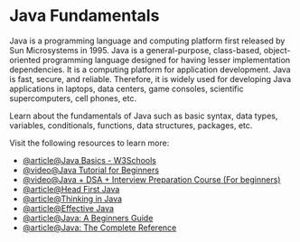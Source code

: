 # Java Fundamentals

Java is a programming language and computing platform first released by Sun Microsystems in 1995. Java is a general-purpose, class-based, object-oriented programming language designed for having lesser implementation dependencies. It is a computing platform for application development. Java is fast, secure, and reliable. Therefore, it is widely used for developing Java applications in laptops, data centers, game consoles, scientific supercomputers, cell phones, etc.

Learn about the fundamentals of Java such as basic syntax, data types, variables, conditionals, functions, data structures, packages, etc.

Visit the following resources to learn more:

- [@article@Java Basics - W3Schools](https://www.w3schools.com/java/)
- [@video@Java Tutorial for Beginners](https://youtu.be/eIrMbAQSU34)
- [@video@Java + DSA + Interview Preparation Course (For beginners)](https://youtube.com/playlist?list=PL9gnSGHSqcnr_DxHsP7AW9ftq0AtAyYqJ)
- [@article@Head First Java](https://www.amazon.co.uk/Head-First-Java-3rd-Brain-Friendly/dp/1491910771)
- [@article@Thinking in Java](https://www.amazon.co.uk/Thinking-Java-Eckel-Bruce-February/dp/B00IBON6C6)
- [@article@Effective Java](https://www.amazon.com/Effective-Java-Joshua-Bloch/dp/0134685997)
- [@article@Java: A Beginners Guide](https://www.amazon.co.uk/Java-Beginners-Guide-Herbert-Schildt/dp/1260463559)
- [@article@Java: The Complete Reference](https://www.amazon.co.uk/gp/product/B09JL8BMK7/ref=dbs_a_def_rwt_bibl_vppi_i2)
